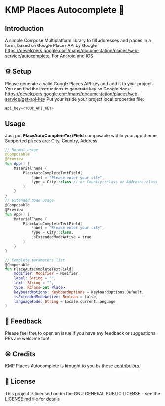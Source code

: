 # KMP Places Autocomplete 📌

## Introduction
A simple Compose Multiplatform library to fill addresses and places in a form, based on Google
Places API by
Google https://developers.google.com/maps/documentation/places/web-service/autocomplete.
For Android and IOS

## ⚙️ Setup
Please generate a valid Google Places API key and add it to your project. You can find the instructions to generate key on Google docs: https://developers.google.com/maps/documentation/places/web-service/get-api-key
Put your inside your project local.properties file:
```kotlin 
api_key=<YOUR_API_KEY>
```
## Usage
Just put **PlaceAutoCompleteTextField** composable within your app theme. Supported places are: City, Country, Address

```kotlin
// Normal usage
@Composable
@Preview
fun App() {
    MaterialTheme {
        PlaceAutoCompleteTextField(
            label = "Please enter your city",
            type = City::class // or Country::class or Address::class
        )
    }
}
// Extended mode usage 
@Composable
@Preview
fun App() {
    MaterialTheme {
        PlaceAutoCompleteTextField(
            label = "Please enter your city",
            type = City::class,
            isExtendedModeActive = true
        )
    }
}

// Complete parameters list
@Composable
fun PlaceAutoCompleteTextField(
    modifier: Modifier = Modifier,
    label: String = "",
    text: String = "",
    type: KClass<out Place>,
    keyboardOptions: KeyboardOptions = KeyboardOptions.Default,
    isExtendedModeActive: Boolean = false,
    languageCode: String = Locale.current.language
)

```
## 💬 Feedback
Please feel free to open an issue if you have any feedback or suggestions. PRs are welcome too!

## ©️ Credits

KMP Places Autocomplete is brought to you by
these [contributors](https://github.com/ngallazzi/KMP-Places-Autocomplete/graphs/contributors).

## 📜 License

This project is licensed under the GNU GENERAL PUBLIC LICENSE - see
the [LICENSE.md](https://github.com/ngallazzi/KMP-Places-Autocomplete/blob/main/LICENSE) file for details
